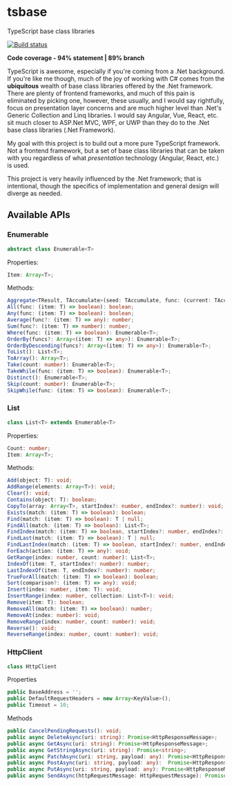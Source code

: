# tsbase
TypeScript base class libraries

[![Build status](https://joseph-w-bayes.visualstudio.com/tsbase/_apis/build/status/Test,%20Build,%20Archive)](https://joseph-w-bayes.visualstudio.com/tsbase/_build/latest?definitionId=7)

**Code coverage - 94% statement | 89% branch**

TypeScript is awesome, especially if you're coming from a .Net background.  If you're like me though, much of the joy of working with C# comes from the **ubiquitous** wealth of base class libraries offered by the .Net framework.  There are plenty of frontend frameworks, and much of this pain is eliminated by picking one, however, these usually, and I would say rightfully, focus on presentation layer concerns and are much higher level than .Net's Generic Collection and Linq libraries.  I would say Angular, Vue, React, etc. sit much closer to ASP.Net MVC, WPF, or UWP than they do to the .Net base class libraries (.Net Framework).

My goal with this project is to build out a more pure TypeScript framework.  Not a frontend framework, but a set of base class libraries that can be taken with you regardless of what *presentation* technology (Angular, React, etc.) is used.

This project is very heavily influenced by the .Net framework; that is intentional, though the specifics of implementation and general design will diverge as needed.

## Available APIs
### Enumerable 
   
   ```ts
   abstract class Enumerable<T>
   ```

   Properties:
   ```ts
   Item: Array<T>;
   ```

   Methods:
   ```ts
   Aggregate<TResult, TAccumulate>(seed: TAccumulate, func: (current: TAccumulate, next: T) => TAccumulate, resultSelector: (item: TAccumulate) => TResult): TResult;
   All(func: (item: T) => boolean): boolean;
   Any(func: (item: T) => boolean): boolean;
   Average(func?: (item: T) => any): number;
   Sum(func?: (item: T) => number): number;
   Where(func: (item: T) => boolean): Enumerable<T>;
   OrderBy(funcs?: Array<(item: T) => any>): Enumerable<T>;
   OrderByDescending(funcs?: Array<(item: T) => any>): Enumerable<T>;
   ToList(): List<T>;
   ToArray(): Array<T>;
   Take(count: number): Enumerable<T>;
   TakeWhile(func: (item: T) => boolean): Enumerable<T>;
   Distinct(): Enumerable<T>;
   Skip(count: number): Enumerable<T>;
   SkipWhile(func: (item: T) => boolean): Enumerable<T>;
   ```

### List
    
   ```ts
   class List<T> extends Enumerable<T>
   ```

   Properties:
   ```ts
   Count: number;
   Item: Array<T>;
   ```

   Methods:
   ```ts
   Add(object: T): void;
   AddRange(elements: Array<T>): void;
   Clear(): void;
   Contains(object: T): boolean;
   CopyTo(array: Array<T>, startIndex?: number, endIndex?: number): void;
   Exists(match: (item: T) => boolean): boolean;
   Find(match: (item: T) => boolean): T | null;
   FindAll(match: (item: T) => boolean): List<T>;
   FindIndex(match: (item: T) => boolean, startIndex?: number, endIndex?: number): number;
   FindLast(match: (item: T) => boolean): T | null;
   FindLastIndex(match: (item: T) => boolean, startIndex?: number, endIndex?: number): number;
   ForEach(action: (item: T) => any): void;
   GetRange(index: number, count: number): List<T>;
   IndexOf(item: T, startIndex?: number): number;
   LastIndexOf(item: T, endIndex?: number): number;
   TrueForAll(match: (item: T) => boolean): boolean;
   Sort(comparison?: (item: T) => any): void;
   Insert(index: number, item: T): void;
   InsertRange(index: number, collection: List<T>): void;
   Remove(item: T): boolean;
   RemoveAll(match: (item: T) => boolean): number;
   RemoveAt(index: number): void;
   RemoveRange(index: number, count: number): void;
   Reverse(): void;
   ReverseRange(index: number, count: number): void;
   ```

### HttpClient

   ```ts
   class HttpClient
   ```

   Properties
   ```ts
   public BaseAddress = '';
   public DefaultRequestHeaders = new Array<KeyValue>();
   public Timeout = 10;
   ```

   Methods
   ```ts
   public CancelPendingRequests(): void;
   public async DeleteAsync(uri: string): Promise<HttpResponseMessage>;
   public async GetAsync(uri: string): Promise<HttpResponseMessage>;
   public async GetStringAsync(uri: string): Promise<string>;
   public async PatchAsync(uri: string, payload: any): Promise<HttpResponseMessage>;
   public async PostAsync(uri: string, payload: any):  Promise<HttpResponseMessage>;
   public async PutAsync(uri: string, payload: any): Promise<HttpResponseMessage>;
   public async SendAsync(httpRequestMessage: HttpRequestMessage): Promise<HttpResponseMessage>;
   ```